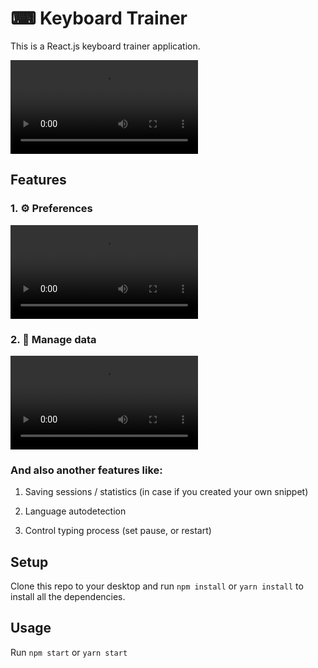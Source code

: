 # ⌨ Keyboard Trainer

This is a React.js keyboard trainer application.

<video>
  <source src="https://user-images.githubusercontent.com/67706933/190857521-fa1d4098-30c0-4a6e-9d13-ef45ac70c1e5.mp4" type="video/mp4">
</video>

## Features

### 1. ⚙️ Preferences

<video>
  <source src="https://user-images.githubusercontent.com/67706933/190857577-dba442a0-de2f-4ef6-a055-a2019adf80ab.mp4" type="video/mp4">
</video>

### 2. 📝 Manage data

<video>
  <source src="https://user-images.githubusercontent.com/67706933/190857566-f6dd8223-cbbc-4f25-bf7b-c8eba0ad5b16.mp4" type="video/mp4">
</video>

### And also another features like:

1. Saving sessions / statistics
   (in case if you created your own snippet)

2. Language autodetection

3. Control typing process (set pause, or restart)

## Setup

Clone this repo to your desktop and run `npm install` or `yarn install`
to install all the dependencies.

## Usage

Run `npm start` or `yarn start`
